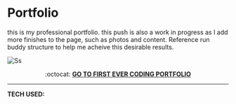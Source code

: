 # Portfolio
this is my professional portfolio. this push is also a work in progress as I add more finishes to the page, such as photos and content. Reference run buddy structure to help me acheive this desirable results. 



![Ss](https://media.licdn.com/dms/image/D4E22AQGQJpqhAwOYng/feedshare-shrink_1280/0/1708550181428?e=1717027200&v=beta&t=5QGL3KV5DhvsPFuYy2a8WynJeRh3rI7hLjeCOa-bQDE)




<p align="center"> :octocat: <b><a href="https://karltunmoreno.github.io/Portfolio/"> GO TO FIRST EVER CODING PORTFOLIO </a>

______________________________________________________________________________________________________________

TECH USED:


